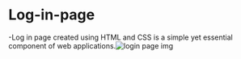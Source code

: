 # Log-in-page
-Log in page created using HTML and CSS is a simple yet essential component of web applications.![login page img](https://github.com/Arpit9945/Log-in-page/assets/134361516/4f45a3e0-f3d8-4084-b6ed-4d914b6874b8)

